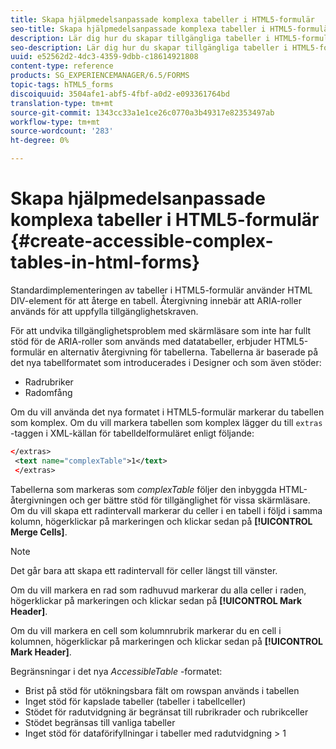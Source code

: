```yaml
---
title: Skapa hjälpmedelsanpassade komplexa tabeller i HTML5-formulär
seo-title: Skapa hjälpmedelsanpassade komplexa tabeller i HTML5-formulär
description: Lär dig hur du skapar tillgängliga tabeller i HTML5-formulär.
seo-description: Lär dig hur du skapar tillgängliga tabeller i HTML5-formulär.
uuid: e52562d2-4dc3-4359-9dbb-c18614921808
content-type: reference
products: SG_EXPERIENCEMANAGER/6.5/FORMS
topic-tags: hTML5_forms
discoiquuid: 3504afe1-abf5-4fbf-a0d2-e093361764bd
translation-type: tm+mt
source-git-commit: 1343cc33a1e1ce26c0770a3b49317e82353497ab
workflow-type: tm+mt
source-wordcount: '283'
ht-degree: 0%

---
```



# Skapa hjälpmedelsanpassade komplexa tabeller i HTML5-formulär {#create-accessible-complex-tables-in-html-forms}

Standardimplementeringen av tabeller i HTML5-formulär använder HTML DIV-element för att återge en tabell. Återgivning innebär att ARIA-roller används för att uppfylla tillgänglighetskraven.

För att undvika tillgänglighetsproblem med skärmläsare som inte har fullt stöd för de ARIA-roller som används med datatabeller, erbjuder HTML5-formulär en alternativ återgivning för tabellerna. Tabellerna är baserade på det nya tabellformatet som introducerades i Designer och som även stöder:

* Radrubriker
* Radomfång

Om du vill använda det nya formatet i HTML5-formulär markerar du tabellen som komplex. Om du vill markera tabellen som komplex lägger du till `extras` -taggen i XML-källan för tabelldelformuläret enligt följande:

```xml
</extras>
 <text name="complexTable">1</text>
 </extras>
```

Tabellerna som markeras som *complexTable* följer den inbyggda HTML-återgivningen och ger bättre stöd för tillgänglighet för vissa skärmläsare.  Om du vill skapa ett radintervall markerar du celler i en tabell i följd i samma kolumn, högerklickar på markeringen och klickar sedan på **[!UICONTROL Merge Cells]**.

>[!NOTE]
>
>Det går bara att skapa ett radintervall för celler längst till vänster.

Om du vill markera en rad som radhuvud markerar du alla celler i raden, högerklickar på markeringen och klickar sedan på **[!UICONTROL Mark Header]**.

Om du vill markera en cell som kolumnrubrik markerar du en cell i kolumnen, högerklickar på markeringen och klickar sedan på **[!UICONTROL Mark Header]**.

Begränsningar i det nya *AccessibleTable* -formatet:

* Brist på stöd för utökningsbara fält om rowspan används i tabellen
* Inget stöd för kapslade tabeller (tabeller i tabellceller)
* Stödet för radutvidgning är begränsat till rubrikrader och rubrikceller
* Stödet begränsas till vanliga tabeller
* Inget stöd för dataförifyllningar i tabeller med radutvidgning > 1

